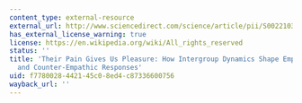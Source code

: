 ```yaml
---
content_type: external-resource
external_url: http://www.sciencedirect.com/science/article/pii/S002210311400095X
has_external_license_warning: true
license: https://en.wikipedia.org/wiki/All_rights_reserved
status: ''
title: 'Their Pain Gives Us Pleasure: How Intergroup Dynamics Shape Empathic Failures
  and Counter-Empathic Responses'
uid: f7780028-4421-45c0-8ed4-c87336600756
wayback_url: ''
---
```

